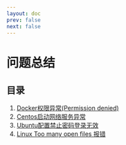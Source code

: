 ```yaml
---  
layout: doc
prev: false
next: false
---  
```


# 问题总结

## 目录

1. [Docker权限异常(Permission denied)](/linux/issues/001)
2. [Centos启动网络服务异常](/linux/issues/002)
3. [Ubuntu配置禁止密码登录无效](/linux/issues/003)
4. [Linux Too many open files 报错](/linux/issues/004)
